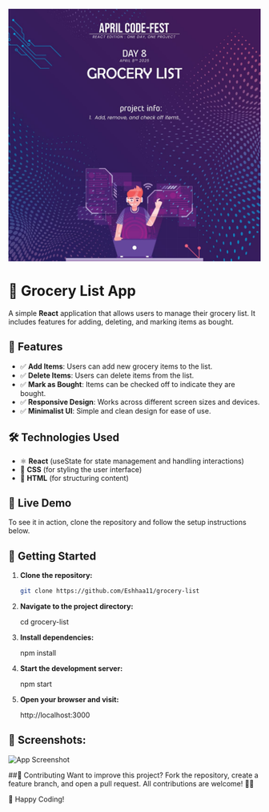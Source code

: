 ![App Screenshot](src/assets/grocery.jpg)

# 🛒 Grocery List App

A simple **React** application that allows users to manage their grocery list. It includes features for adding, deleting, and marking items as bought.

## 📌 Features
- ✅ **Add Items**: Users can add new grocery items to the list.
- ✅ **Delete Items**: Users can delete items from the list.
- ✅ **Mark as Bought**: Items can be checked off to indicate they are bought.
- ✅ **Responsive Design**: Works across different screen sizes and devices.
- ✅ **Minimalist UI**: Simple and clean design for ease of use.

## 🛠️ Technologies Used
- ⚛️ **React** (useState for state management and handling interactions)
- 🎨 **CSS** (for styling the user interface)
- 📄 **HTML** (for structuring content)

## 🚀 Live Demo
To see it in action, clone the repository and follow the setup instructions below.

## 🚀 Getting Started

1. **Clone the repository:**

   ```bash
   git clone https://github.com/Eshhaa11/grocery-list
   
2. **Navigate to the project directory:**

   cd grocery-list

3. **Install dependencies:**

   npm install

4. **Start the development server:**

   npm start

5. **Open your browser and visit:**

   http://localhost:3000

 ## 🎨 Screenshots:
 ![App Screenshot](src/assets/image.png)

##🤝 Contributing
Want to improve this project? Fork the repository, create a feature branch, and open a pull request. All contributions are welcome! 🚀✨

🎉 Happy Coding!